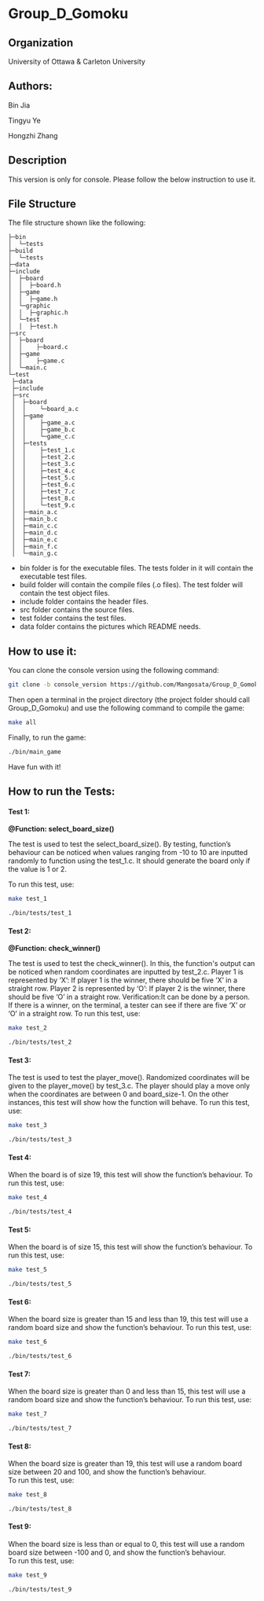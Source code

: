 # Group_D_Gomoku

## Organization

University of Ottawa & Carleton University



## Authors:

Bin Jia

Tingyu Ye

Hongzhi Zhang



## Description

This version is only for console. Please follow the below instruction to use it.




## File Structure

The file structure shown like the following:

```
├─bin
│  └─tests
├─build
│  └─tests
├─data
├─include
│  ├─board
│  │  ├─board.h
│  ├─game
│  │  ├─game.h
│  └─graphic
│  │  ├─graphic.h
│  └─test
│  │  ├─test.h
├─src
│  ├─board
│  │    ├─board.c
│  ├─game
│  │    ├─game.c
│  └─main.c
└─test
 ├─data
 ├─include
 ├─src
 │  ├─board
 │  │    └─board_a.c
 │  ├─game
 │  │    ├─game_a.c
 │  │    ├─game_b.c
 │  │    └─game_c.c
 │  ├─tests
 │  │    ├─test_1.c
 │  │    ├─test_2.c
 │  │    ├─test_3.c
 │  │    ├─test_4.c
 │  │    ├─test_5.c
 │  │    ├─test_6.c
 │  │    ├─test_7.c
 │  │    ├─test_8.c
 │  │    └─test_9.c
 │  ├─main_a.c
 │  ├─main_b.c
 │  ├─main_c.c
 │  ├─main_d.c
 │  ├─main_e.c
 │  ├─main_f.c
 │  └─main_g.c
```

- bin folder is for the executable files. The tests folder in it will contain the executable test files.
- build folder will contain the compile files (.o files). The test folder will contain the test object files.
- include folder contains the header files.
- src folder contains the source files.
- test folder contains the test files.
- data folder contains the pictures which README needs.

## How to use it:

You can clone the console version using the following command:

```bash
git clone -b console_version https://github.com/Mangosata/Group_D_Gomoku.git
```

Then open a terminal in the project directory (the project folder should call Group_D_Gomoku) and  use the following command to compile the game:
``` bash
make all
```

Finally, to run the game:

```bash
./bin/main_game
```
Have fun with it!

## How to run the Tests:

#### Test 1:

**@Function: select_board_size()**

The test is used to test the select_board_size(). By testing, function’s behaviour can be noticed when values ranging from -10 to 10 are inputted randomly to function using the test_1.c. It should generate the board only if the value is 1 or 2. 

To run this test, use:
``` bash
make test_1
```
``` bash
./bin/tests/test_1
```

#### Test 2:

**@Function: check_winner()**

The test is used to test the check_winner(). In this, the function's output can be noticed when random coordinates are inputted by test_2.c. 
Player 1 is represented by ‘X’: If player 1 is the winner, there should be five ‘X’ in a straight row.
Player 2 is represented by ‘O’: If player 2 is the winner, there should be five ‘O’ in a straight row.
Verification:It can be done by a person. If there is a winner, on the terminal, a tester can see if there are five ‘X’ or ‘O’ in a straight row.
To run this test, use:

``` bash
make test_2
```
``` bash
./bin/tests/test_2
```

#### Test 3:

The test is used to test the player_move(). Randomized coordinates will be given to the player_move() by test_3.c. The player should play a move only when the coordinates are between 0 and board_size-1. On the other instances, this test will show how the function will behave. 
To run this test, use:
``` bash
make test_3
```
``` bash
./bin/tests/test_3
```
#### Test 4:

When the board is of size 19, this test will show the function’s behaviour. 
To run this test, use:
``` bash
make test_4
```
``` bash
./bin/tests/test_4
```

#### Test 5:

When the board is of size 15, this test will show the function’s behaviour. 
To run this test, use:
``` bash
make test_5
```
``` bash
./bin/tests/test_5
```

#### Test 6:

When the board size is greater than 15 and less than 19, this test will use a random board size and show the function’s behaviour. 
To run this test, use:
``` bash
make test_6
```
``` bash
./bin/tests/test_6
```

#### Test 7:

When the board size is greater than 0 and less than 15, this test will use a random board size and show the function’s behaviour. 
To run this test, use:
``` bash
make test_7
```
``` bash
./bin/tests/test_7
```

#### Test 8:

When the board size is greater than 19, this test will use a random board size between 20 and 100, and show the function’s behaviour.  
To run this test, use:
``` bash
make test_8
```
``` bash
./bin/tests/test_8
```


#### Test 9:

When the board size is less than or equal to 0, this test will use a random board size between -100 and 0, and show the function’s behaviour.  
To run this test, use:
``` bash
make test_9
```
``` bash
./bin/tests/test_9
```
